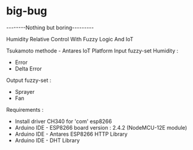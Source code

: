# big-bug
--------Nothing but boring---------

Humidity Relative Control With Fuzzy Logic And IoT

Tsukamoto methode - Antares IoT Platform
Input fuzzy-set Humidity :
- Error
- Delta Error

Output fuzzy-set :
- Sprayer
- Fan

Requirements :
- Install driver CH340 for 'com' esp8266
- Arduino IDE - ESP8266 board version : 2.4.2 (NodeMCU-12E module)
- Arduino IDE - Antares ESP8266 HTTP Library
- Arduino IDE - DHT Library
